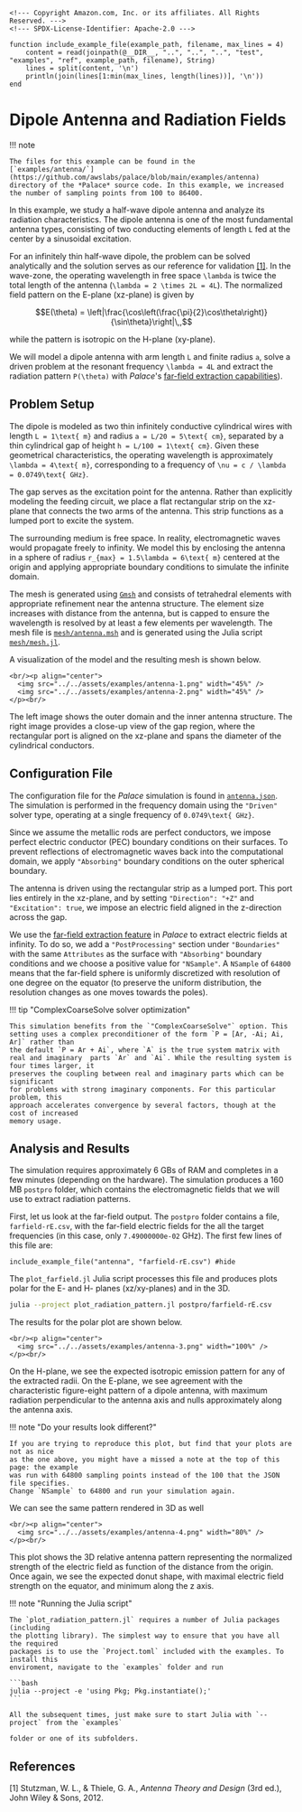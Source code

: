 ```@raw html
<!--- Copyright Amazon.com, Inc. or its affiliates. All Rights Reserved. --->
<!--- SPDX-License-Identifier: Apache-2.0 --->
```

```@setup include_example
function include_example_file(example_path, filename, max_lines = 4)
    content = read(joinpath(@__DIR__, "..", "..", "..", "test", "examples", "ref", example_path, filename), String)
    lines = split(content, '\n')
    println(join(lines[1:min(max_lines, length(lines))], '\n'))
end
```

# Dipole Antenna and Radiation Fields

!!! note
    
    The files for this example can be found in the
    [`examples/antenna/`](https://github.com/awslabs/palace/blob/main/examples/antenna)
    directory of the *Palace* source code. In this example, we increased the number of sampling points from 100 to 86400.

In this example, we study a half-wave dipole antenna and analyze its radiation
characteristics. The dipole antenna is one of the most fundamental antenna
types, consisting of two conducting elements of length ``L`` fed at the center
by a sinusoidal excitation.

For an infinitely thin half-wave dipole, the problem can be solved analytically
and the solution serves as our reference for validation [[1]](#References). In
the wave-zone, the operating wavelength in free space ``\lambda`` is twice the
total length of the antenna (``\lambda = 2 \times 2L = 4L``). The normalized
field pattern on the E-plane (xz-plane) is given by

```math
E(\theta) = \left|\frac{\cos\left(\frac{\pi}{2}\cos\theta\right)}{\sin\theta}\right|\,,
```

while the pattern is isotropic on the H-plane (xy-plane).

We will model a dipole antenna with arm length ``L`` and finite radius ``a``,
solve a driven problem at the resonant frequency ``\lambda = 4L`` and extract
the radiation pattern ``P(\theta)`` with *Palace*'s [far-field extraction
capabilities](../features/farfield.md#Extracting-Fields-in-the-Radiation-Zone)).

## Problem Setup

The dipole is modeled as two thin infinitely conductive cylindrical wires with
length ``L = 1\text{ m}`` and radius ``a = L/20 = 5\text{ cm}``, separated by a
thin cylindrical gap of height ``h = L/100 = 1\text{ cm}``. Given these
geometrical characteristics, the operating wavelength is approximately ``\lambda = 4\text{ m}``, corresponding to a frequency of ``\nu = c / \lambda = 0.0749\text{ GHz}``.

The gap serves as the excitation point for the antenna. Rather than explicitly
modeling the feeding circuit, we place a flat rectangular strip on the xz-plane
that connects the two arms of the antenna. This strip functions as a
lumped port to excite the system.

The surrounding medium is free space. In reality, electromagnetic waves would
propagate freely to infinity. We model this by enclosing the antenna in a sphere
of radius ``r_{max} = 1.5\lambda = 6\text{ m}`` centered at the origin and
applying appropriate boundary conditions to simulate the infinite domain.

The mesh is generated using [`Gmsh`](https://gmsh.info) and consists of
tetrahedral elements with appropriate refinement near the antenna structure. The
element size increases with distance from the antenna, but is capped to ensure
the wavelength is resolved by at least a few elements per wavelength. The mesh
file is
[`mesh/antenna.msh`](https://github.com/awslabs/palace/blob/main/examples/antenna/mesh/antenna.msh)
and is generated using the Julia script
[`mesh/mesh.jl`](https://github.com/awslabs/palace/blob/main/examples/antenna/mesh/mesh.jl).

A visualization of the model and the resulting mesh is shown below.

```@raw html
<br/><p align="center">
  <img src="../../assets/examples/antenna-1.png" width="45%" />
  <img src="../../assets/examples/antenna-2.png" width="45%" />
</p><br/>
```

The left image shows the outer domain and the inner antenna structure. The right
image provides a close-up view of the gap region, where the rectangular port is
aligned on the xz-plane and spans the diameter of the cylindrical conductors.

## Configuration File

The configuration file for the *Palace* simulation is found in
[`antenna.json`](https://github.com/awslabs/palace/blob/main/examples/antenna/antenna.json).
The simulation is performed in the frequency domain using the `"Driven"` solver
type, operating at a single frequency of ``0.0749\text{ GHz}``.

Since we assume the metallic rods are perfect conductors, we impose perfect
electric conductor (PEC) boundary conditions on their surfaces. To prevent
reflections of electromagnetic waves back into the computational domain, we
apply `"Absorbing"` boundary conditions on the outer spherical boundary.

The antenna is driven using the rectangular strip as a lumped port. This port
lies entirely in the xz-plane, and by setting `"Direction": "+Z"` and
`"Excitation": true`, we impose an electric field aligned in the z-direction
across the gap.

We use the [far-field extraction
feature](../features/farfield.md#Extracting-Fields-in-the-Radiation-Zone) in
*Palace* to extract electric fields at infinity. To do so, we add a
`"PostProcessing"` section under `"Boundaries"` with the same `Attributes` as
the surface with `"Absorbing"` boundary conditions and we choose a positive
value for `"NSample"`. A `NSample` of `64800` means that the far-field sphere is
uniformly discretized with resolution of one degree on the equator (to preserve
the uniform distribution, the resolution changes as one moves towards the
poles).

!!! tip "ComplexCoarseSolve solver optimization"
    
    This simulation benefits from the `"ComplexCoarseSolve"` option. This
    setting uses a complex preconditioner of the form `P = [Ar, -Ai; Ai, Ar]` rather than
    the default `P = Ar + Ai`, where `A` is the true system matrix with
    real and imaginary  parts `Ar` and `Ai`. While the resulting system is four times larger, it
    preserves the coupling between real and imaginary parts which can be significant
    for problems with strong imaginary components. For this particular problem, this
    approach accelerates convergence by several factors, though at the cost of increased
    memory usage.

## Analysis and Results

The simulation requires approximately 6 GBs of RAM and completes in a few
minutes (depending on the hardware). The simulation produces a 160 MB `postpro`
folder, which contains the electromagnetic fields that we will use to extract
radiation patterns.

First, let us look at the far-field output. The `postpro` folder contains a
file, `farfield-rE.csv`, with the far-field electric fields for the all the
target frequencies (in this case, only `7.49000000e-02` GHz). The first few
lines of this file are:

```@example include_example
include_example_file("antenna", "farfield-rE.csv") #hide
```

The `plot_farfield.jl` Julia script processes this file and produces plots polar
for the E- and H- planes (xz/xy-planes) and in the 3D.

```bash
julia --project plot_radiation_pattern.jl postpro/farfield-rE.csv
```

The results for the polar plot are shown below.

```@raw html
<br/><p align="center">
  <img src="../../assets/examples/antenna-3.png" width="100%" />
</p><br/>
```

On the H-plane, we see the expected isotropic emission pattern for any of the
extracted radii. On the E-plane, we see agreement with the characteristic
figure-eight pattern of a dipole antenna, with maximum radiation perpendicular
to the antenna axis and nulls approximately along the antenna axis.

!!! note "Do your results look different?"
    
    If you are trying to reproduce this plot, but find that your plots are not as nice
    as the one above, you might have a missed a note at the top of this page: the example
    was run with 64800 sampling points instead of the 100 that the JSON file specifies.
    Change `NSample` to 64800 and run your simulation again.

We can see the same pattern rendered in 3D as well

```@raw html
<br/><p align="center">
  <img src="../../assets/examples/antenna-4.png" width="80%" />
</p><br/>
```

This plot shows the 3D relative antenna pattern representing the normalized
strength of the electric field as function of the distance from the origin. Once
again, we see the expected donut shape, with maximal electric field strength on
the equator, and minimum along the z axis.

!!! note "Running the Julia script"
    
    The `plot_radiation_pattern.jl` requires a number of Julia packages (including
    the plotting library). The simplest way to ensure that you have all the required
    packages is to use the `Project.toml` included with the examples. To install this
    enviroment, navigate to the `examples` folder and run
    
    ```bash
    julia --project -e 'using Pkg; Pkg.instantiate();'
    ```
    
    All the subsequent times, just make sure to start Julia with `--project` from the `examples`
    
    folder or one of its subfolders.

## References

[1] Stutzman, W. L., & Thiele, G. A., *Antenna Theory and Design* (3rd ed.), John Wiley & Sons, 2012.
